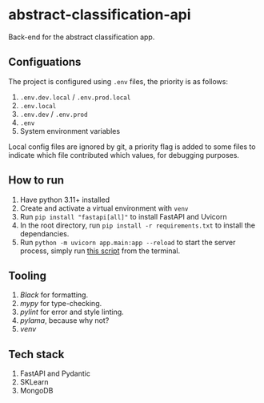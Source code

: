 # abstract-classification-api

Back-end for the abstract classification app.

## Configuations

The project is configured using `.env` files, the priority is as follows:

1. `.env.dev.local` / `.env.prod.local`
2. `.env.local`
3. `.env.dev` / `.env.prod`
4. `.env`
5. System environment variables

Local config files are ignored by git, a priority flag is added to some files to indicate which file contributed which values, for debugging purposes.

## How to run

1. Have python 3.11+ installed
2. Create and activate a virtual environment with `venv`
3. Run `pip install "fastapi[all]"` to install FastAPI and Uvicorn
4. In the root directory, run `pip install -r requirements.txt` to install the dependancies.
5. Run `python -m uvicorn app.main:app --reload` to start the server process, simply run [this script]('./dev.bat') from the terminal.

## Tooling

1. *Black* for formatting.
2. *mypy* for type-checking.
3. *pylint* for error and style linting.
4. *pylama*, because why not?
5. *venv*

## Tech stack

1. FastAPI and Pydantic
2. SKLearn
3. MongoDB
